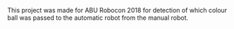 This project was made for ABU Robocon 2018 for detection of which colour ball was passed to the automatic robot from the manual robot.
